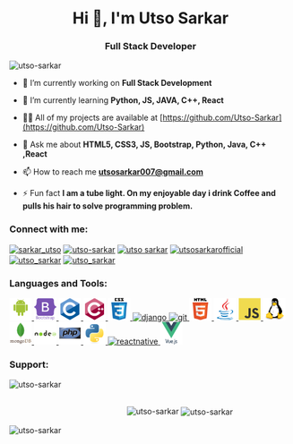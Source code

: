 <h1 align="center">Hi 👋, I'm Utso Sarkar</h1>
<h3 align="center">Full Stack Developer</h3>

<p align="left"> <img src="https://komarev.com/ghpvc/?username=utso-sarkar&label=Profile%20views&color=0e75b6&style=flat" alt="utso-sarkar" /> </p>

- 🔭 I’m currently working on **Full Stack Development**

- 🌱 I’m currently learning **Python, JS, JAVA, C++, React**

- 👨‍💻 All of my projects are available at [https://github.com/Utso-Sarkar](https://github.com/Utso-Sarkar)

- 💬 Ask me about **HTML5, CSS3, JS, Bootstrap, Python, Java, C++ ,React**

- 📫 How to reach me **utsosarkar007@gmail.com**

- ⚡ Fun fact **I am a tube light. On my enjoyable day i drink Coffee and pulls his hair to solve programming problem.**

<h3 align="left">Connect with me:</h3>
<p align="left">
<a href="https://twitter.com/sarkar_utso" target="blank"><img align="center" src="https://raw.githubusercontent.com/rahuldkjain/github-profile-readme-generator/master/src/images/icons/Social/twitter.svg" alt="sarkar_utso" height="30" width="40" /></a>
<a href="https://linkedin.com/in/utso-sarkar" target="blank"><img align="center" src="https://raw.githubusercontent.com/rahuldkjain/github-profile-readme-generator/master/src/images/icons/Social/linked-in-alt.svg" alt="utso-sarkar" height="30" width="40" /></a>
<a href="https://stackoverflow.com/users/utso sarkar" target="blank"><img align="center" src="https://raw.githubusercontent.com/rahuldkjain/github-profile-readme-generator/master/src/images/icons/Social/stack-overflow.svg" alt="utso sarkar" height="30" width="40" /></a>
<a href="https://fb.com/utsosarkarofficial" target="blank"><img align="center" src="https://raw.githubusercontent.com/rahuldkjain/github-profile-readme-generator/master/src/images/icons/Social/facebook.svg" alt="utsosarkarofficial" height="30" width="40" /></a>
<a href="https://www.hackerrank.com/utso_sarkar" target="blank"><img align="center" src="https://raw.githubusercontent.com/rahuldkjain/github-profile-readme-generator/master/src/images/icons/Social/hackerrank.svg" alt="utso_sarkar" height="30" width="40" /></a>
<a href="https://www.leetcode.com/utso_sarkar" target="blank"><img align="center" src="https://raw.githubusercontent.com/rahuldkjain/github-profile-readme-generator/master/src/images/icons/Social/leet-code.svg" alt="utso_sarkar" height="30" width="40" /></a>
</p>

<h3 align="left">Languages and Tools:</h3>
<p align="left"> <a href="https://developer.android.com" target="_blank" rel="noreferrer"> <img src="https://raw.githubusercontent.com/devicons/devicon/master/icons/android/android-original-wordmark.svg" alt="android" width="40" height="40"/> </a> <a href="https://getbootstrap.com" target="_blank" rel="noreferrer"> <img src="https://raw.githubusercontent.com/devicons/devicon/master/icons/bootstrap/bootstrap-plain-wordmark.svg" alt="bootstrap" width="40" height="40"/> </a> <a href="https://www.cprogramming.com/" target="_blank" rel="noreferrer"> <img src="https://raw.githubusercontent.com/devicons/devicon/master/icons/c/c-original.svg" alt="c" width="40" height="40"/> </a> <a href="https://www.w3schools.com/cpp/" target="_blank" rel="noreferrer"> <img src="https://raw.githubusercontent.com/devicons/devicon/master/icons/cplusplus/cplusplus-original.svg" alt="cplusplus" width="40" height="40"/> </a> <a href="https://www.w3schools.com/css/" target="_blank" rel="noreferrer"> <img src="https://raw.githubusercontent.com/devicons/devicon/master/icons/css3/css3-original-wordmark.svg" alt="css3" width="40" height="40"/> </a> <a href="https://www.djangoproject.com/" target="_blank" rel="noreferrer"> <img src="https://cdn.worldvectorlogo.com/logos/django.svg" alt="django" width="40" height="40"/> </a> <a href="https://git-scm.com/" target="_blank" rel="noreferrer"> <img src="https://www.vectorlogo.zone/logos/git-scm/git-scm-icon.svg" alt="git" width="40" height="40"/> </a> <a href="https://www.w3.org/html/" target="_blank" rel="noreferrer"> <img src="https://raw.githubusercontent.com/devicons/devicon/master/icons/html5/html5-original-wordmark.svg" alt="html5" width="40" height="40"/> </a> <a href="https://www.java.com" target="_blank" rel="noreferrer"> <img src="https://raw.githubusercontent.com/devicons/devicon/master/icons/java/java-original.svg" alt="java" width="40" height="40"/> </a> <a href="https://developer.mozilla.org/en-US/docs/Web/JavaScript" target="_blank" rel="noreferrer"> <img src="https://raw.githubusercontent.com/devicons/devicon/master/icons/javascript/javascript-original.svg" alt="javascript" width="40" height="40"/> </a> <a href="https://www.linux.org/" target="_blank" rel="noreferrer"> <img src="https://raw.githubusercontent.com/devicons/devicon/master/icons/linux/linux-original.svg" alt="linux" width="40" height="40"/> </a> <a href="https://www.mongodb.com/" target="_blank" rel="noreferrer"> <img src="https://raw.githubusercontent.com/devicons/devicon/master/icons/mongodb/mongodb-original-wordmark.svg" alt="mongodb" width="40" height="40"/> </a> <a href="https://nodejs.org" target="_blank" rel="noreferrer"> <img src="https://raw.githubusercontent.com/devicons/devicon/master/icons/nodejs/nodejs-original-wordmark.svg" alt="nodejs" width="40" height="40"/> </a> <a href="https://www.php.net" target="_blank" rel="noreferrer"> <img src="https://raw.githubusercontent.com/devicons/devicon/master/icons/php/php-original.svg" alt="php" width="40" height="40"/> </a> <a href="https://www.python.org" target="_blank" rel="noreferrer"> <img src="https://raw.githubusercontent.com/devicons/devicon/master/icons/python/python-original.svg" alt="python" width="40" height="40"/> </a> <a href="https://reactnative.dev/" target="_blank" rel="noreferrer"> <img src="https://reactnative.dev/img/header_logo.svg" alt="reactnative" width="40" height="40"/> </a> <a href="https://vuejs.org/" target="_blank" rel="noreferrer"> <img src="https://raw.githubusercontent.com/devicons/devicon/master/icons/vuejs/vuejs-original-wordmark.svg" alt="vuejs" width="40" height="40"/> </a> </p>

<h3 align="left">Support:</h3>
<p><a href="https://www.buymeacoffee.com/utso-sarkar"> <img align="left" src="https://cdn.buymeacoffee.com/buttons/v2/default-yellow.png" height="50" width="210" alt="utso-sarkar" /></a></p><br><br>

<p><img align="left" src="https://github-readme-stats.vercel.app/api/top-langs?username=utso-sarkar&show_icons=true&locale=en&layout=compact" alt="utso-sarkar" /></p>

<p>&nbsp;<img align="center" src="https://github-readme-stats.vercel.app/api?username=utso-sarkar&show_icons=true&locale=en" alt="utso-sarkar" /></p>

<p><img align="center" src="https://github-readme-streak-stats.herokuapp.com/?user=utso-sarkar&" alt="utso-sarkar" /></p>
